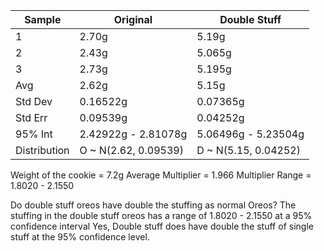 | Sample       | Original             | Double Stuff         |
| ------------ | -------------------- | -------------------- |
| 1            | 2.70g                | 5.19g                |
| 2            | 2.43g                | 5.065g               |
| 3            | 2.73g                | 5.195g               |
| Avg          | 2.62g                | 5.15g                |
| Std Dev      | 0.16522g             | 0.07365g             |
| Std Err      | 0.09539g             | 0.04252g             |
| 95% Int      | 2.42922g - 2.81078g  | 5.06496g - 5.23504g  |
| Distribution | O ~ N(2.62, 0.09539) | D ~ N(5.15, 0.04252) |

Weight of the cookie = 7.2g
Average Multiplier = 1.966
Multiplier Range = 1.8020 - 2.1550


Do double stuff oreos have double the stuffing as normal Oreos?
The stuffing in the double stuff oreos has a range of 1.8020 - 2.1550 at a 95% confidence interval
Yes, Double stuff does have double the stuff of single stuff at the 95% confidence level.
